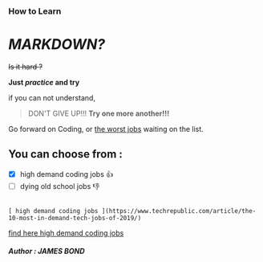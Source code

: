 ### How to Learn
# _MARKDOWN?_

  ~~Is it hard ?~~
  
  **Just _practice_ and try** 
  
  if you can not understand,
  > DON'T GIVE UP!!! **Try one more another!!!**
  
Go forward on Coding, or [the worst jobs](https://www.thebalancecareers.com/worst-jobs-in-america-4136433) waiting on the list. 

## You can choose from : ##

- [x] high demand coding jobs :+1:
- [ ] dying old school jobs :-1:

```high demanding coding jobs

[ high demand coding jobs ](https://www.techrepublic.com/article/the-10-most-in-demand-tech-jobs-of-2019/) 

```
[find here high demand coding jobs ](https://www.techrepublic.com/article/the-10-most-in-demand-tech-jobs-of-2019/) 

##### Author : _JAMES **BOND**_
